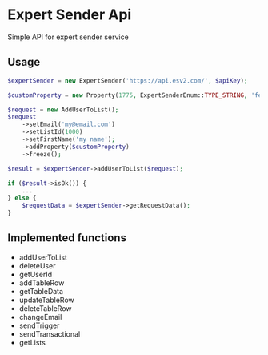 Expert Sender Api
=================

Simple API for expert sender service

## Usage

```php
$expertSender = new ExpertSender('https://api.esv2.com/', $apiKey);

$customProperty = new Property(1775, ExpertSenderEnum::TYPE_STRING, 'female');

$request = new AddUserToList();
$request
    ->setEmail('my@email.com')
    ->setListId(1000)
    ->setFirstName('my name');
    ->addProperty($customProperty)
    ->freeze();

$result = $expertSender->addUserToList($request);

if ($result->isOk()) {
    ...
} else {
    $requestData = $expertSender->getRequestData();
}
```

## Implemented functions

* addUserToList
* deleteUser
* getUserId
* addTableRow
* getTableData
* updateTableRow
* deleteTableRow
* changeEmail
* sendTrigger
* sendTransactional
* getLists

